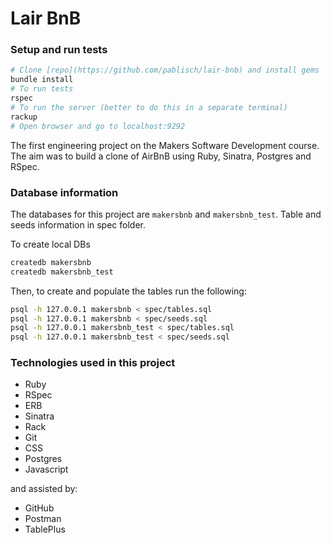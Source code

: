 # Lair BnB

### Setup and run tests
```bash
# Clone [repo](https://github.com/pablisch/lair-bnb) and install gems
bundle install
# To run tests
rspec
# To run the server (better to do this in a separate terminal)
rackup
# Open browser and go to localhost:9292
```

The first engineering project on the Makers Software Development course. The aim was to build a clone of AirBnB using Ruby, Sinatra, Postgres and RSpec.

### Database information

The databases for this project are `makersbnb` and `makersbnb_test`.
Table and seeds information in spec folder.

To create local DBs

 ```sh
 createdb makersbnb
 createdb makersbnb_test
 ```

 Then, to create and populate the tables run the following:

 ```sh
psql -h 127.0.0.1 makersbnb < spec/tables.sql
psql -h 127.0.0.1 makersbnb < spec/seeds.sql
psql -h 127.0.0.1 makersbnb_test < spec/tables.sql
psql -h 127.0.0.1 makersbnb_test < spec/seeds.sql
 ```

### Technologies used in this project

* Ruby
* RSpec
* ERB
* Sinatra
* Rack
* Git
* CSS
* Postgres
* Javascript

and assisted by:
* GitHub
* Postman
* TablePlus

